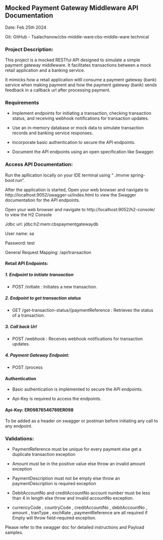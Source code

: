 ## Mocked Payment Gateway Middleware API Documentation

Date: Feb 25th 2024

Git: GitHub - Tsalachsnow/cbs-middle-ware:cbs-middle-ware technical

### Project Description:
This project is a mocked RESTful API designed to simulate a simple payment gateway middleware. It facilitates transactions between a
mock retail application and a banking service.

It mimicks how a retail application witll consume a payment gateway (bank) service when making payment and how the payment gateway
(bank) sends feedback in a callback url after processing payment.

### Requirements
* Implement endpoints for initiating a transaction, checking transaction status, and receiving webhook notifications for transaction updates.

* Use an in-memory database or mock data to simulate transaction records and banking service responses.

* Incorporate basic authentication to secure the API endpoints.

* Document the API endpoints using an open specification like Swagger.

### Access API Documentation:
Run the apllication locally on your IDE terminal using “
./mvnw spring-boot:run“.

After the application is started, Open your web browser and navigate to http://localhost:9052/swagger-ui/index.html to view the Swagger
documentation for the API endpoints.

Open your web browser and navigate to http://localhost:9052/h2-console/ to view the H2 Console

Jdbc url: jdbc:h2:mem:cbspaymentgatewaydb

User name: sa

Password: test

General Request Mapping: /api/transaction

#### Retail API Endpoints:
##### 1. Endpoint to initiate transaction
* POST /initiate : Initiates a new transaction.

##### 2. Endpoint to get transaction status

* GET /get-transaction-status/{paymentReference : Retrieves the status of a transaction.

##### 3. Call back Url

* POST /webhook : Receives webhook notifications for transaction updates.

##### 4. Payment Gateway Endpoint:
* POST /process

#### Authentication
* Basic authentication is implemented to secure the API endpoints.

* Api-Key is required to access the endpoints.

#### Api-Key: ER09876546789ER098
To be added as a header on swagger or postman before initiating any call to any endpoint.

### Validations:
* PaymentReference must be unique for every payment else get a duplicate transaction exception

* Amount must be in the positive value else throw an invalid amount exception

* PaymentDescription must not be empty else throw an paymentDescription is required exception

* DebitAccountNo and creditAccountNo account number must be less than 4 in length else throw and invalid accountNo exception.

* currencyCode , countryCode , creditAccountNo , debitAccountNo , amount , tranType , exchRate , paymentReference are all
required if Empty will throw field-required exception.

Please refer to the swagger doc for detailed instructions and Payload samples.